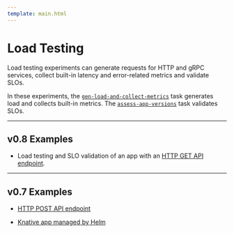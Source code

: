 ```yaml
---
template: main.html
---
```


# Load Testing

Load testing experiments can generate requests for HTTP and gRPC services, collect built-in latency and error-related metrics and validate SLOs. 

In these experiments, the [`gen-load-and-collect-metrics`](../user-guide/tasks/collect.md) task generates load and collects built-in metrics. The [`assess-app-versions`](../user-guide/tasks/assess.md) task validates SLOs.

***

## v0.8 Examples

* Load testing and SLO validation of an app with an [HTTP GET API endpoint](../getting-started/your-first-experiment.md).

***

## v0.7 Examples

* [HTTP POST API endpoint](https://iter8.tools/0.7/tutorials/deployments/slo-validation-payload/)

* [Knative app managed by Helm](https://iter8.tools/0.7/tutorials/knative/slovalidation-helmex/)
